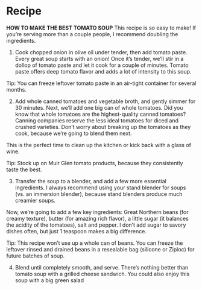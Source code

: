 # Recipe
**HOW TO MAKE THE BEST TOMATO SOUP**
    This recipe is so easy to make! If you’re serving more than a couple people, I recommend doubling the ingredients.

1) Cook chopped onion in olive oil under tender, then add tomato paste.
Every great soup starts with an onion! Once it’s tender, we’ll stir in a dollop of tomato paste and let it cook for a couple of minutes. Tomato paste offers deep tomato flavor and adds a lot of intensity to this soup.

Tip: You can freeze leftover tomato paste in an air-tight container for several months.

2) Add whole canned tomatoes and vegetable broth, and gently simmer for 30 minutes.
Next, we’ll add one big can of whole tomatoes. Did you know that whole tomatoes are the highest-quality canned tomatoes? Canning companies reserve the less ideal tomatoes for diced and crushed varieties. Don’t worry about breaking up the tomatoes as they cook, because we’re going to blend them next.

This is the perfect time to clean up the kitchen or kick back with a glass of wine.

Tip: Stock up on Muir Glen tomato products, because they consistently taste the best.

3) Transfer the soup to a blender, and add a few more essential ingredients.
I always recommend using your stand blender for soups (vs. an immersion blender), because stand blenders produce much creamier soups.

Now, we’re going to add a few key ingredients: Great Northern beans (for creamy texture), butter (for amazing rich flavor), a little sugar (it balances the acidity of the tomatoes), salt and pepper. I don’t add sugar to savory dishes often, but just 1 teaspoon makes a big difference.

Tip: This recipe won’t use up a whole can of beans. You can freeze the leftover rinsed and drained beans in a resealable bag (silicone or Ziploc) for future batches of soup.

4) Blend until completely smooth, and serve.
There’s nothing better than tomato soup with a grilled cheese sandwich. You could also enjoy this soup with a big green salad    